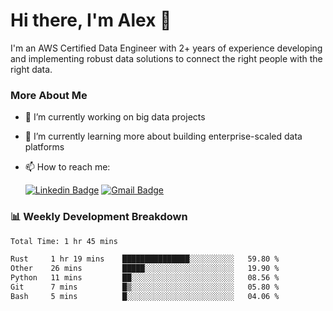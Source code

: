 # Hi there, I'm Alex  👋

I'm an AWS Certified Data Engineer with 2+ years of experience developing and implementing robust data solutions to connect the right people with the right data. 

### More About Me

- 🔭 I’m currently working on big data projects
- 🌱 I’m currently learning more about building enterprise-scaled data platforms
- 📫 How to reach me:

  [![Linkedin Badge](https://img.shields.io/badge/LinkedIn-0077B5?style=for-the-badge&logo=linkedin&logoColor=white)](https://www.linkedin.com/in/itsalexchen) [![Gmail Badge](https://img.shields.io/badge/Gmail-D14836?style=for-the-badge&logo=gmail&logoColor=white)](mailto:itsalexchen@gmail.com)




### 📊 Weekly Development Breakdown
<!--START_SECTION:waka-->

```txt
Total Time: 1 hr 45 mins

Rust     1 hr 19 mins    ███████████████░░░░░░░░░░   59.80 %
Other    26 mins         █████░░░░░░░░░░░░░░░░░░░░   19.90 %
Python   11 mins         ██░░░░░░░░░░░░░░░░░░░░░░░   08.56 %
Git      7 mins          █▒░░░░░░░░░░░░░░░░░░░░░░░   05.80 %
Bash     5 mins          █░░░░░░░░░░░░░░░░░░░░░░░░   04.06 %
```

<!--END_SECTION:waka-->
